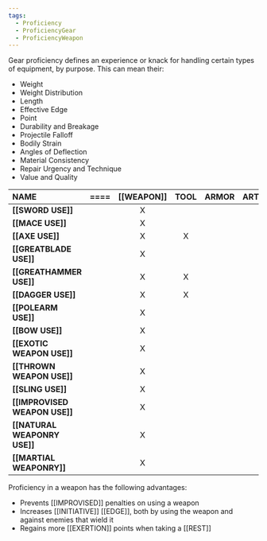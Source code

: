 ```yaml
---
tags:
  - Proficiency
  - ProficiencyGear
  - ProficiencyWeapon
---
```

Gear proficiency defines an experience or knack for handling certain types of equipment, by purpose. This can mean their:
- Weight
- Weight Distribution
- Length
- Effective Edge
- Point
- Durability and Breakage
- Projectile Falloff
- Bodily Strain
- Angles of Deflection
- Material Consistency
- Repair Urgency and Technique
- Value and Quality


| **NAME**                      | ==== | **[[WEAPON]]** | **TOOL** | **ARMOR** | **ARTIFACT** | **[[DISCIPLINE]]** | RANGE |
| :---------------------------- | ---- | :------------: | :------: | :-------: | :----------: | :----------------: | :---: |
| **[[SWORD USE]]**             |      |       X        |          |           |              |                    |       |
| **[[MACE USE]]**              |      |       X        |          |           |              |                    |       |
| **[[AXE USE]]**               |      |       X        |    X     |           |              |                    |       |
| **[[GREATBLADE USE]]**        |      |       X        |          |           |              |                    |       |
| **[[GREATHAMMER USE]]**       |      |       X        |    X     |           |              |                    |       |
| **[[DAGGER USE]]**            |      |       X        |    X     |           |              |                    |       |
| **[[POLEARM USE]]**           |      |       X        |          |           |              |                    |       |
| **[[BOW USE]]**               |      |       X        |          |           |              |         X          |   X   |
| **[[EXOTIC WEAPON USE]]**     |      |       X        |          |           |              |         X          |       |
| **[[THROWN WEAPON USE]]**     |      |       X        |          |           |              |         X          |   X   |
| **[[SLING USE]]**             |      |       X        |          |           |              |         X          |   X   |
| **[[IMPROVISED WEAPON USE]]** |      |       X        |          |           |              |                    |       |
| **[[NATURAL WEAPONRY USE]]**  |      |       X        |          |           |              |                    |       |
| **[[MARTIAL WEAPONRY]]**      |      |       X        |          |           |              |         X          |       |

Proficiency in a weapon has the following advantages:
- Prevents [[IMPROVISED]] penalties on using a weapon
- Increases [[INITIATIVE]] [[EDGE]], both by using the weapon and against enemies that wield it
- Regains more [[EXERTION]] points when taking a [[REST]]